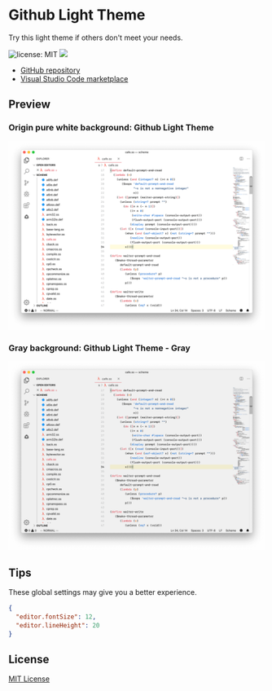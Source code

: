 # Github Light Theme

Try this light theme if others don't meet your needs.

![license: MIT](https://img.shields.io/badge/license-MIT-A31F34)
[![](https://img.shields.io/github/stars/chuling/vscode-theme-github-light?style=social)](https://github.com/chuling/vscode-theme-github-light/stargazers)

* [GitHub repository](https://github.com/chuling/vscode-theme-github-light.git)
* [Visual Studio Code marketplace](https://marketplace.visualstudio.com/items?itemName=Hyzeta.vscode-theme-github-light)

## Preview

### Origin pure white background: Github Light Theme

![pure white background](preview/0.png)

### Gray background: Github Light Theme - Gray

![gray background](preview/1.png)

## Tips

These global settings may give you a better experience.

```json
{
  "editor.fontSize": 12,
  "editor.lineHeight": 20
}
```

## License

[MIT License](LICENSE-MIT)
